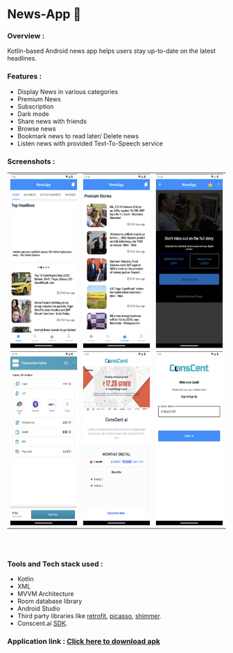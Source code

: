 # News-App 📰

### Overview :
Kotlin-based Android news app helps users stay up-to-date on the latest headlines.

### Features :
* Display News in various categories
* Premium News
* Subscription
* Dark mode
* Share news with friends
* Browse news
* Bookmark news to read later/ Delete news
* Listen news with provided Text-To-Speech service

 ### Screenshots : 
 
 <table align="center">
  <tr>
    <td><img src="screenshots/home_screen.png" alt="News home" style="width:200px;height:400px;"></td>
    <td><img src="screenshots/premium_contents.png" alt="All Premium News" style="width:200px;height:400px;"></td>
    <td><img src="screenshots/paywall.png" alt="Premium News" style="width:200px;height:400px;"></td>
  </tr>
  
  <tr>
    <td><img src="screenshots/razorpay_payment.png" alt="Razorpay Payment Screen" style="width:200px;height:400px;"></td>
    <td><img src="screenshots/subscription_landing_page.png" alt="Subscription Screen" style="width:200px;height:400px;"></td>
    <td><img src="screenshots/conscent_auto_login.png" alt="Login Screen" style="width:200px;height:400px;"></td>
  </tr>
   
</table><br><br>

### Tools and Tech stack used : 

 * Kotlin
 * XML
 * MVVM Architecture
 * Room database library
 * Android Studio
 * Third party libraries like [retrofit](https://square.github.io/retrofit/), [picasso](https://square.github.io/picasso/), [shimmer](https://github.com/facebook/shimmer-android).
 * Conscent.ai [SDK](https://github.com/tsbmediaventure/ConsCent-docs/tree/master/docs/plugins/android). 

 

### Application link : <a href="https://drive.google.com/file/d/1ykFeH1AhmkqkU9b_nS29xXXnER-pkCfK/view?usp=drive_link">**Click here to download apk**</a>

